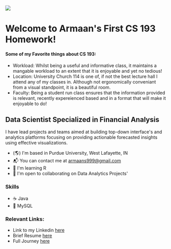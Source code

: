 # ![](https://user-images.githubusercontent.com/18350557/176309783-0785949b-9127-417c-8b55-ab5a4333674e.gif)
# Welcome to Armaan's First CS 193 Homework!

#### Some of my Favorite things about CS 193:
- Workload: Whilst being a useful and informative class, it maintains a mangable workload to an extent that it is enjoyable and yet no tedious!
- Location: University Church 114 is one of, if not the best lecture hall I attend any of my classes in. Although not ergonomically conveniant from a visual standpoint, it is a beautiful room.
- Faculty: Being a student run class ensures that the information provided is relevant, recently expereienced based and in a format that will make it enjoyable to do!
  
Data Scientist Specialized in Financial Analysis
------------------------------------------------

I have lead projects and teams aimed at building top-down interface's and analytics platforms focusing on providing actionable forecasted insights using effective visualizations.

* (:earth_americas:) I'm based in Purdue University, West Lafayette, IN
* :mailbox_with_mail: You can contact me at [armaans999@gmail.com](mailto:armaans999@gmail.com)
* :thought_balloon: I'm learning R
* :open_hands: I'm open to collaborating on Data Analytics Projects'

### Skills

- :coffee: Java
-  :dolphin: MySQL

### Relevant Links:
- Link to my Linkedin [here](www.linkedin.com/in/armaansayyad)
- Brief Resume [here](https://docs.google.com/document/d/1ejW93DMSgED_en4-5ptAtUvYWoN6yImc8x5Oa4O7xfA/edit?usp=sharing)
- Full Journey [here](https://docs.google.com/document/d/114-1U0SS7SurjCksj7TrAK0tq90I99k64OEpGpQVZts/edit?usp=sharing)



